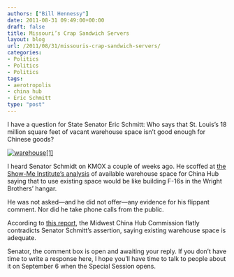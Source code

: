 ```yaml
---
authors: ["Bill Hennessy"]
date: 2011-08-31 09:49:00+00:00
draft: false
title: Missouri’s Crap Sandwich Servers
layout: blog
url: /2011/08/31/missouris-crap-sandwich-servers/
categories:
- Politics
- Politics
- Politics
tags:
- aerotropolis
- china hub
- Eric Schmitt
type: "post"
---
```


I have a question for State Senator Eric Schmitt: Who says that St. Louis’s 18 million square feet of vacant warehouse space isn’t good enough for Chinese goods? 

[![warehouse[1]](https://hennessysview.com/wp-content/uploads/2011/08/warehouse1_thumb.jpg)
](https://hennessysview.com/wp-content/uploads/2011/08/warehouse1.jpg)

I heard Senator Schmidt on KMOX a couple of weeks ago. He scoffed at [the Show-Me Institute’s analysis](https://www.showmedaily.org/2011/06/its-still-a-flight-of-fancy.html) of available warehouse space for China Hub saying that to use existing space would be like building F-16s in the Wright Brothers’ hangar. 

He was not asked—and he did not offer—any evidence for his flippant comment. Nor did he take phone calls from the public. 

According to [this report](https://rebootcongress.blogspot.com/2011/08/existing-aerotropolis-warehouse-space.html), the Midwest China Hub Commission flatly contradicts Senator Schmitt’s assertion, saying existing warehouse space is adequate. 

Senator, the comment box is open and awaiting your reply. If you don’t have time to write a response here, I hope you’ll have time to talk to people about it on September 6 when the Special Session opens.

